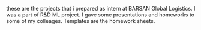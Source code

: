these are the projects that i prepared as intern at BARSAN Global Logistics. I was a part of R&D ML project. 
I gave some presentations and homeworks to some of my colleages. Templates are the homework sheets. 